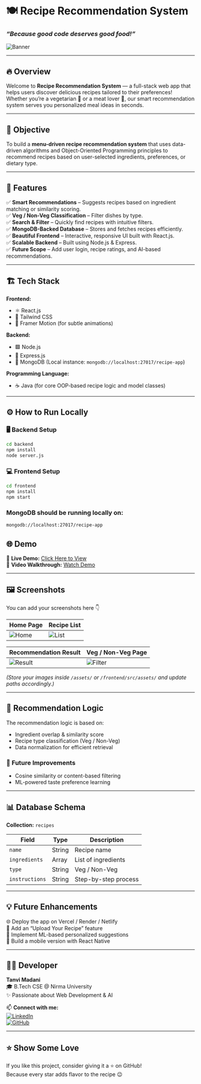 # 🍽️ Recipe Recommendation System  
### *“Because good code deserves good food!”*  

![Banner](assets/banner.png) <!-- optional banner image -->

---

## 🔥 Overview  

Welcome to **Recipe Recommendation System** — a full-stack web app that helps users discover delicious recipes tailored to their preferences! Whether you’re a vegetarian 🌱 or a meat lover 🍗, our smart recommendation system serves you personalized meal ideas in seconds.  

---

## 🎯 Objective  

To build a **menu-driven recipe recommendation system** that uses data-driven algorithms and Object-Oriented Programming principles to recommend recipes based on user-selected ingredients, preferences, or dietary type.  

---

## 🧠 Features  

✅ **Smart Recommendations** – Suggests recipes based on ingredient matching or similarity scoring.  
✅ **Veg / Non-Veg Classification** – Filter dishes by type.  
✅ **Search & Filter** – Quickly find recipes with intuitive filters.  
✅ **MongoDB-Backed Database** – Stores and fetches recipes efficiently.  
✅ **Beautiful Frontend** – Interactive, responsive UI built with React.js.  
✅ **Scalable Backend** – Built using Node.js & Express.  
✅ **Future Scope** – Add user login, recipe ratings, and AI-based recommendations.  

---

## 🏗️ Tech Stack  

**Frontend:**  
- ⚛️ React.js  
- 🎨 Tailwind CSS  
- 🌈 Framer Motion (for subtle animations)  

**Backend:**  
- 🟩 Node.js  
- 🚀 Express.js  
- 🍃 MongoDB (Local instance: `mongodb://localhost:27017/recipe-app`)  

**Programming Language:**  
- ☕ Java (for core OOP-based recipe logic and model classes)

---

## ⚙️ How to Run Locally  

### 🖥️ Backend Setup
```bash
cd backend
npm install
node server.js
```

### 💻 Frontend Setup

```bash
cd frontend
npm install
npm start
```

### MongoDB should be running locally on:
```bash
mongodb://localhost:27017/recipe-app
```

## 🌐 Demo  

🚀 **Live Demo:** [Click Here to View](https://your-deployed-link.com)  
🎥 **Video Walkthrough:** [Watch Demo](https://youtu.be/your-demo-link)

---

## 🖼️ Screenshots  

You can add your screenshots here 👇  

| Home Page | Recipe List |
|------------|-------------|
| ![Home](assets/home.png) | ![List](assets/list.png) |

| Recommendation Result | Veg / Non-Veg Page |
|------------------------|--------------------|
| ![Result](assets/recommend.png) | ![Filter](assets/filter.png) |

*(Store your images inside `/assets/` or `/frontend/src/assets/` and update paths accordingly.)*

---

## 🧩 Recommendation Logic  

The recommendation logic is based on:  
- Ingredient overlap & similarity score  
- Recipe type classification (Veg / Non-Veg)  
- Data normalization for efficient retrieval  

### 🧠 Future Improvements  
- Cosine similarity or content-based filtering  
- ML-powered taste preference learning  

---

## 📊 Database Schema  

**Collection:** `recipes`

| Field | Type | Description |
|--------|-------|-------------|
| `name` | String | Recipe name |
| `ingredients` | Array | List of ingredients |
| `type` | String | Veg / Non-Veg |
| `instructions` | String | Step-by-step process |

---

## 💡 Future Enhancements  

🌐 Deploy the app on Vercel / Render / Netlify  
🍲 Add an “Upload Your Recipe” feature  
🧠 Implement ML-based personalized suggestions  
📱 Build a mobile version with React Native  

---

## 👩‍💻 Developer  

**Tanvi Madani**  
🎓 B.Tech CSE @ Nirma University  
✨ Passionate about Web Development & AI  

📫 **Connect with me:**  
[![LinkedIn](https://img.shields.io/badge/LinkedIn-0077b5?style=for-the-badge&logo=linkedin&logoColor=white)](https://www.linkedin.com/in/)  
[![GitHub](https://img.shields.io/badge/GitHub-181717?style=for-the-badge&logo=github&logoColor=white)](https://github.com/)  

---

## ⭐ Show Some Love  

If you like this project, consider giving it a ⭐ on GitHub!  
Because every star adds flavor to the recipe 😉  

